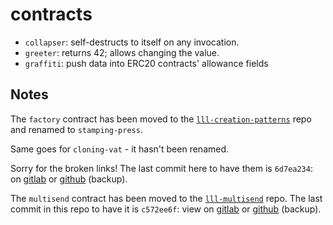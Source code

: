 # contracts

* `collapser`: self-destructs to itself on any invocation.
* `greeter`: returns 42; allows changing the value.
* `graffiti`: push data into ERC20 contracts' allowance fields


## Notes

The `factory` contract has been moved to the [`lll-creation-patterns`][lcp]
repo and renamed to `stamping-press`.

Same goes for `cloning-vat` - it hasn't been renamed.

Sorry for the broken links! The last commit here to have them is `6d7ea234`:
on [gitlab][factory-commit] or [github][factory-backup] (backup).

[lcp]: https://gitlab.com/veox/lll-creation-patterns
[factory-commit]: https://gitlab.com/veox/lll-contracts/tree/6d7ea2345b21044f8b4393c25b32f2d7dfb67ec7/contracts
[factory-backup]: https://github.com/veox/lll-contracts/tree/6d7ea2345b21044f8b4393c25b32f2d7dfb67ec7/contracts

The `multisend` contract has been moved to the [`lll-multisend`][lms] repo.
The last commit in this repo to have it is `c572ee6f`: view on
[gitlab][multisend-commit] or [github][multisend-backup] (backup).

[lms]: https://gitlab.com/veox/lll-multisend
[multisend-commit]: https://gitlab.com/veox/lll-contracts/tree/c572ee6f6bcc66f61060a41cdc704caaa2b85e11/contracts
[multisend-backup]: https://github.com/veox/lll-contracts/tree/c572ee6f6bcc66f61060a41cdc704caaa2b85e11/contracts
